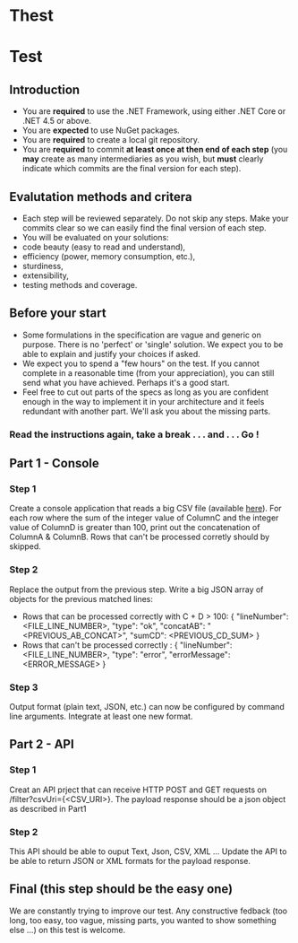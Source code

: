 # Thest

# Test

## Introduction
- You are **required** to use the .NET Framework, using either .NET Core or .NET 4.5 or above.
- You are **expected** to use NuGet packages.
- You are **required** to create a local git repository.
- You are **required** to commit **at least once at then end of each step** (you **may** create as many intermediaries as you wish, but **must** clearly indicate which commits are the final version for each step).

## Evalutation methods and critera
  - Each step will be reviewed separately. Do not skip any steps. Make your commits clear so we can easily find the final version of each step.
  - You will be evaluated on your solutions:
  - code beauty (easy to read and understand),
  - efficiency (power, memory consumption, etc.),
  - sturdiness,
  - extensibility,
  - testing methods and coverage.

## Before your start
- Some formulations in the specification are vague and generic on purpose. There is no 'perfect' or 'single' solution. We expect you to be able to explain and justify your choices if asked.
- We expect you to spend a "few hours" on the test. If you cannot complete in a reasonable time (from your appreciation), you can still send what you have achieved. Perhaps it's a good start.
- Feel free to cut out parts of the specs as long as you are confident enough in the way to implement it in your architecture and it feels redundant with another part. We'll ask you about the missing parts.

### Read the instructions again, take a break . . . and . . . Go !

## Part 1 - Console

### Step 1

Create a console application that reads a big CSV file (available [here](https://beezupcdn.blob.core.windows.net/recruitment/bigfile.csv "bigfile.csv")).
For each row where the sum of the integer value of ColumnC and the integer value of ColumnD is greater than 100, print out the concatenation of ColumnA & ColumnB.
Rows that can't be processed corretly should by skipped.

### Step 2

Replace the output from the previous step. Write a big JSON array of objects for the previous matched lines:
- Rows that can be processed correctly with C + D > 100: { "lineNumber": <FILE_LINE_NUMBER>, "type": "ok", "concatAB": "<PREVIOUS_AB_CONCAT>", "sumCD": <PREVIOUS_CD_SUM> }
- Rows that can't be processed correctly : { "lineNumber": <FILE_LINE_NUMBER>, "type": "error", "errorMessage": <ERROR_MESSAGE> }

### Step 3

Output format (plain text, JSON, etc.) can now be configured by command line arguments. Integrate at least one new format.

## Part 2 - API

### Step 1

Creat an API prject that can receive HTTP POST and GET requests on /filter?csvUri={<CSV_URI>}.
The payload response should be a json object as described in Part1

### Step 2

This API should be able to ouput Text, Json, CSV, XML ... 
Update the API to be able to return JSON or XML formats for the payload response.

## Final (this step should be the easy one)

We are constantly trying to improve our test. Any constructive fedback (too long, too easy, too vague, missing parts, you wanted to show something else ...) on this test is welcome.
